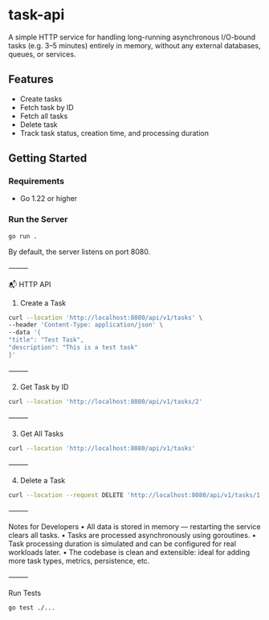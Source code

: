# task-api

A simple HTTP service for handling long-running asynchronous I/O-bound tasks (e.g. 3–5 minutes) entirely in memory, without any external databases, queues, or services.

##  Features

- Create tasks
- Fetch task by ID
- Fetch all tasks
- Delete task
- Track task status, creation time, and processing duration

##  Getting Started

### Requirements

- Go 1.22 or higher

### Run the Server

```bash
go run .
```

By default, the server listens on port 8080.

⸻

📬 HTTP API

1. Create a Task
```bash
curl --location 'http://localhost:8080/api/v1/tasks' \
--header 'Content-Type: application/json' \
--data '{
"title": "Test Task",
"description": "This is a test task"
}'
```

⸻

2. Get Task by ID
```bash
curl --location 'http://localhost:8080/api/v1/tasks/2'
```

⸻

3. Get All Tasks
```bash
curl --location 'http://localhost:8080/api/v1/tasks'
```

⸻

4. Delete a Task
```bash
curl --location --request DELETE 'http://localhost:8080/api/v1/tasks/1'
```

⸻


 Notes for Developers
	•	All data is stored in memory — restarting the service clears all tasks.
	•	Tasks are processed asynchronously using goroutines.
	•	Task processing duration is simulated and can be configured for real workloads later.
	•	The codebase is clean and extensible: ideal for adding more task types, metrics, persistence, etc.

⸻

 Run Tests
```bash
go test ./...
```

